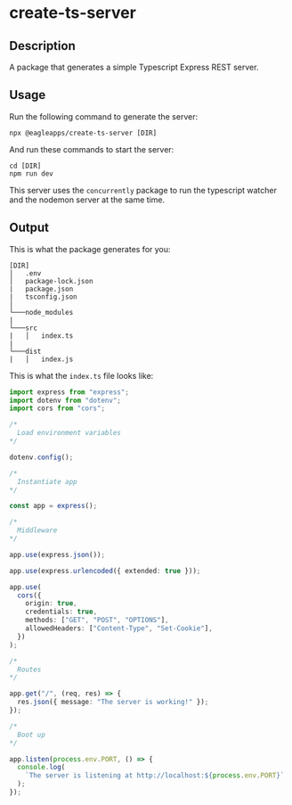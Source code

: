 # create-ts-server

## Description

A package that generates a simple Typescript Express REST server.

## Usage

Run the following command to generate the server:

```
npx @eagleapps/create-ts-server [DIR]
```

And run these commands to start the server:

```
cd [DIR]
npm run dev
```

This server uses the `concurrently` package to run the typescript watcher and the nodemon server at the same time.

## Output

This is what the package generates for you:

```
[DIR]
│   .env
│   package-lock.json
|   package.json
|   tsconfig.json
│
└───node_modules
|
└───src
|   │   index.ts
|
└───dist
|   │   index.js
```

This is what the `index.ts` file looks like:

```ts
import express from "express";
import dotenv from "dotenv";
import cors from "cors";

/*
  Load environment variables
*/

dotenv.config();

/*
  Instantiate app
*/

const app = express();

/*
  Middleware
*/

app.use(express.json());

app.use(express.urlencoded({ extended: true }));

app.use(
  cors({
    origin: true,
    credentials: true,
    methods: ["GET", "POST", "OPTIONS"],
    allowedHeaders: ["Content-Type", "Set-Cookie"],
  })
);

/*
  Routes
*/

app.get("/", (req, res) => {
  res.json({ message: "The server is working!" });
});

/*
  Boot up
*/

app.listen(process.env.PORT, () => {
  console.log(
    `The server is listening at http://localhost:${process.env.PORT}`
  );
});
```
